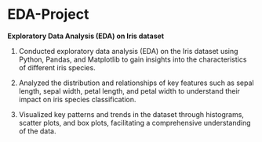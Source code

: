 # EDA-Project
**Exploratory Data Analysis (EDA) on Iris dataset**
1. Conducted exploratory data analysis (EDA) on the Iris dataset 
   using Python, Pandas, and Matplotlib to gain insights into the 
   characteristics of different iris species.

2. Analyzed the distribution and relationships of key features such as 
   sepal length, sepal width, petal length, and petal width to 
   understand their impact on iris species classification.

3. Visualized key patterns and trends in the dataset through 
   histograms, scatter plots, and box plots, facilitating a 
   comprehensive understanding of the data.
